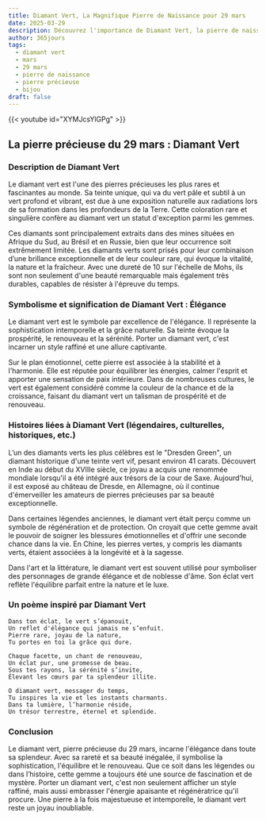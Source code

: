 ```yaml
---
title: Diamant Vert, La Magnifique Pierre de Naissance pour 29 mars
date: 2025-03-29
description: Découvrez l'importance de Diamant Vert, la pierre de naissance du 29 mars qui symbolise Élégance. Laissez sa beauté et sa signification illuminer votre journée.
author: 365jours
tags:
  - diamant vert
  - mars
  - 29 mars
  - pierre de naissance
  - pierre précieuse
  - bijou
draft: false
---
```


{{< youtube id="XYMJcsYlGPg" >}}

## La pierre précieuse du 29 mars : Diamant Vert

### Description de Diamant Vert

Le diamant vert est l'une des pierres précieuses les plus rares et fascinantes au monde. Sa teinte unique, qui va du vert pâle et subtil à un vert profond et vibrant, est due à une exposition naturelle aux radiations lors de sa formation dans les profondeurs de la Terre. Cette coloration rare et singulière confère au diamant vert un statut d'exception parmi les gemmes.

Ces diamants sont principalement extraits dans des mines situées en Afrique du Sud, au Brésil et en Russie, bien que leur occurrence soit extrêmement limitée. Les diamants verts sont prisés pour leur combinaison d’une brillance exceptionnelle et de leur couleur rare, qui évoque la vitalité, la nature et la fraîcheur. Avec une dureté de 10 sur l'échelle de Mohs, ils sont non seulement d'une beauté remarquable mais également très durables, capables de résister à l'épreuve du temps.

### Symbolisme et signification de Diamant Vert : Élégance

Le diamant vert est le symbole par excellence de l'élégance. Il représente la sophistication intemporelle et la grâce naturelle. Sa teinte évoque la prospérité, le renouveau et la sérénité. Porter un diamant vert, c'est incarner un style raffiné et une allure captivante.

Sur le plan émotionnel, cette pierre est associée à la stabilité et à l'harmonie. Elle est réputée pour équilibrer les énergies, calmer l'esprit et apporter une sensation de paix intérieure. Dans de nombreuses cultures, le vert est également considéré comme la couleur de la chance et de la croissance, faisant du diamant vert un talisman de prospérité et de renouveau.

### Histoires liées à Diamant Vert (légendaires, culturelles, historiques, etc.)

L’un des diamants verts les plus célèbres est le "Dresden Green", un diamant historique d'une teinte vert vif, pesant environ 41 carats. Découvert en Inde au début du XVIIIe siècle, ce joyau a acquis une renommée mondiale lorsqu'il a été intégré aux trésors de la cour de Saxe. Aujourd'hui, il est exposé au château de Dresde, en Allemagne, où il continue d'émerveiller les amateurs de pierres précieuses par sa beauté exceptionnelle.

Dans certaines légendes anciennes, le diamant vert était perçu comme un symbole de régénération et de protection. On croyait que cette gemme avait le pouvoir de soigner les blessures émotionnelles et d'offrir une seconde chance dans la vie. En Chine, les pierres vertes, y compris les diamants verts, étaient associées à la longévité et à la sagesse.

Dans l'art et la littérature, le diamant vert est souvent utilisé pour symboliser des personnages de grande élégance et de noblesse d'âme. Son éclat vert reflète l'équilibre parfait entre la nature et le luxe.

### Un poème inspiré par Diamant Vert

```
Dans ton éclat, le vert s’épanouit,  
Un reflet d'élégance qui jamais ne s’enfuit.  
Pierre rare, joyau de la nature,  
Tu portes en toi la grâce qui dure.

Chaque facette, un chant de renouveau,  
Un éclat pur, une promesse de beau.  
Sous tes rayons, la sérénité s’invite,  
Élevant les cœurs par ta splendeur illite.

O diamant vert, messager du temps,  
Tu inspires la vie et les instants charmants.  
Dans ta lumière, l’harmonie réside,  
Un trésor terrestre, éternel et splendide.
```

### Conclusion

Le diamant vert, pierre précieuse du 29 mars, incarne l'élégance dans toute sa splendeur. Avec sa rareté et sa beauté inégalée, il symbolise la sophistication, l'équilibre et le renouveau. Que ce soit dans les légendes ou dans l’histoire, cette gemme a toujours été une source de fascination et de mystère. Porter un diamant vert, c'est non seulement afficher un style raffiné, mais aussi embrasser l'énergie apaisante et régénératrice qu'il procure. Une pierre à la fois majestueuse et intemporelle, le diamant vert reste un joyau inoubliable.
